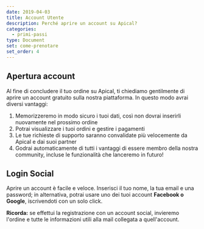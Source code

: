 ```yaml
---
date: 2019-04-03
title: Account Utente
description: Perché aprire un account su Apical?
categories:
  - primi-passi
type: Document
set: come-prenotare
set_order: 4
---
```


## Apertura account

Al fine di concludere il tuo ordine su Apical, ti chiediamo gentilmente di aprire un account gratuito sulla nostra piattaforma. In questo modo avrai diversi vantaggi:

1. Memorizzeremo in modo sicuro i tuoi dati, cos&igrave; non dovrai inserirli nuovamente nel prossimo ordine
2. Potrai visualizzare i tuoi ordini e gestire i pagamenti
3. Le tue richieste di supporto saranno convalidate pi&ugrave; velocemente da Apical e dai suoi partner
4. Godrai automaticamente di tutti i vantaggi di essere membro della nostra community, incluse le funzionalit&agrave; che lanceremo in futuro!

## Login Social

Aprire un account &egrave; facile e veloce. Inserisci il tuo nome, la tua email e una password; in alternativa, potrai usare uno dei tuoi account **Facebook o Google**, iscrivendoti con un solo click.

**Ricorda:** se effettui la registrazione con un account social, invieremo l'ordine e tutte le informazioni utili alla mail collegata a quell'account.